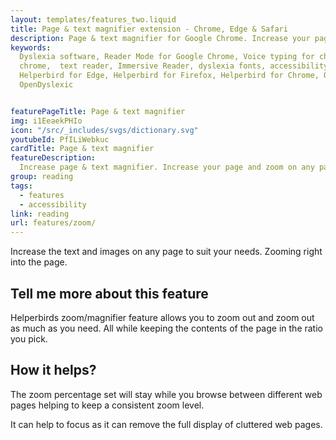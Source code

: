 ```yaml
---
layout: templates/features_two.liquid
title: Page & text magnifier extension - Chrome, Edge & Safari
description: Page & text magnifier for Google Chrome. Increase your page and zoom on any page.
keywords:
  Dyslexia software, Reader Mode for Google Chrome, Voice typing for chrome, Text to speech for
  chrome,  text reader, Immersive Reader, dyslexia fonts, accessibility software, dyslexia software,
  Helperbird for Edge, Helperbird for Firefox, Helperbird for Chrome, Opendyslexic for Chrome,
  OpenDyslexic


featurePageTitle: Page & text magnifier
img: i1EeaekPHIo
icon: "/src/_includes/svgs/dictionary.svg"
youtubeId: PfILiWebkuc
cardTitle: Page & text magnifier
featureDescription:
  Increase page & text magnifier. Increase your page and zoom on any page.
group: reading
tags: 
  - features
  - accessibility
link: reading
url: features/zoom/
---
```


Increase the text and images on any page to suit your needs. 
Zooming right into the page.    
 

## Tell me more about this feature

Helperbirds zoom/magnifier feature allows you to zoom out and zoom out as much as you need. 
All while keeping the contents of the page in the ratio you pick.

## How it helps?

The zoom percentage set will stay while you browse between different web pages helping to keep a consistent zoom level.

It can help to focus as it can remove the full display of cluttered web pages.

    
 
